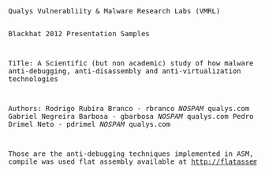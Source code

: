 <html xmlns="http://www.w3.org/1999/xhtml" xml:lang="en" lang="en">
<head>
<title>README ASM source</title>
</head>
<body>
<pre>
Qualys Vulnerabliity & Malware Research Labs (VMRL)

Blackhat 2012 Presentation Samples

TiTle:	A Scientific (but non academic) study of how malware employs anti-debugging,
		anti-disassembly and anti-virtualization technologies
		
Authors: Rodrigo Rubira Branco - rbranco *NOSPAM* qualys.com
		 Gabriel Negreira Barbosa - gbarbosa *NOSPAM* qualys.com
		 Pedro Drimel Neto - pdrimel *NOSPAM* qualys.com
		 
Those are the anti-debugging techniques implemented in ASM, to compile was
used flat assembly available at http://flatassembler.net/

</pre>
</body>
</html>
